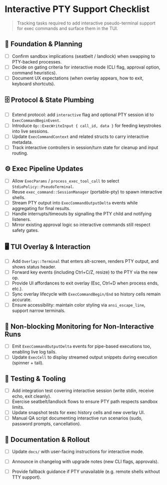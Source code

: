 # Interactive PTY Support Checklist

> Tracking tasks required to add interactive pseudo-terminal support for exec commands and surface them in the TUI.

## 🧱 Foundation & Planning
- [ ] Confirm sandbox implications (seatbelt / landlock) when swapping to PTY-backed processes.
- [ ] Decide on gating criteria for interactive mode (CLI flag, approval option, command heuristics).
- [ ] Document UX expectations (when overlay appears, how to exit, keyboard shortcuts).

## 🗄️ Protocol & State Plumbing
- [ ] Extend protocol: add `interactive` flag and optional PTY session id to `ExecCommandBeginEvent`.
- [ ] Introduce `Op::ExecWriteInput { call_id, data }` for feeding keystrokes into live sessions.
- [ ] Update `ExecCommandContext` and related structs to carry interactive metadata.
- [ ] Track interactive controllers in session/turn state for cleanup and input routing.

## ⚙️ Exec Pipeline Updates
- [ ] Allow `ExecParams` / `process_exec_tool_call` to select `StdioPolicy::PseudoTerminal`.
- [ ] Reuse `exec_command::SessionManager` (portable-pty) to spawn interactive shells.
- [ ] Stream PTY output into `ExecCommandOutputDelta` events while aggregating for final results.
- [ ] Handle interrupts/timeouts by signalling the PTY child and notifying listeners.
- [ ] Mirror existing approval logic so interactive commands still respect safety gates.

## 🖥️ TUI Overlay & Interaction
- [ ] Add `Overlay::Terminal` that enters alt-screen, renders PTY output, and shows status header.
- [ ] Forward key events (including Ctrl+C/Z, resize) to the PTY via the new op.
- [ ] Provide UI affordances to exit overlay (Esc, Ctrl+D when process ends, etc.).
- [ ] Sync overlay lifecycle with `ExecCommandBegin/End` so history cells remain accurate.
- [ ] Ensure accessibility: maintain color styling via `ansi_escape_line`, support narrow terminals.

## 🔄 Non-blocking Monitoring for Non-Interactive Runs
- [ ] Emit `ExecCommandOutputDelta` events for pipe-based executions too, enabling live log tails.
- [ ] Update `ExecCell` to display streamed output snippets during execution (spinner + tail).

## 🧪 Testing & Tooling
- [ ] Add integration test covering interactive session (write stdin, receive echo, exit cleanly).
- [ ] Exercise seatbelt/landlock flows to ensure PTY path respects sandbox limits.
- [ ] Update snapshot tests for exec history cells and new overlay UI.
- [ ] Manual QA script documenting interactive run scenarios (sudo, password prompts, cancellation).

## 📝 Documentation & Rollout
- [ ] Update `docs/` with user-facing instructions for interactive mode.
- [ ] Announce in changelog with upgrade notes (new CLI flags, approvals).
- [ ] Provide fallback guidance if PTY unavailable (e.g. remote shells without TTY support).

